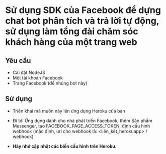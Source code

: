 # Sử dụng SDK của Facebook để dựng chat bot phân tích và trả lời tự động, sử dụng làm tổng đài chăm sóc khách hàng của một trang web

## Yêu cầu

-   Cài đặt NodeJS
-   Một tài khoản Facebook
-   Trang Facebook (để nhúng bot này)

## Sử dụng

-   Triển khai mã muồn này lên ứng dụng Heroku của bạn
-   Đi tới Ứng dụng dành cho nhà phát triển Facebook, thêm Sản phẩm Messenger, tạo FACEBOOK_PAGE_ACCESS_TOKEN, định cấu hình webhook (mặc định, url cho webhook là: <liên_kết_herokuapp> / webhook)

-   **Hãy nhớ cập nhật các biến cấu hình trên Heroku.**
